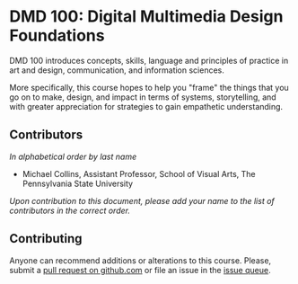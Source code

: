 # DMD 100: Digital Multimedia Design Foundations

DMD 100 introduces concepts, skills, language and principles of practice in art and design, communication, and information sciences.

More specifically, this course hopes to help you "frame" the things that you go on to make, design, and impact in terms of systems, storytelling, and with greater appreciation for strategies to gain empathetic understanding.

## Contributors
*In alphabetical order by last name*

- Michael Collins, Assistant Professor, School of Visual Arts, The Pennsylvania State University

*Upon contribution to this document, please add your name to the list of contributors in the correct order.*

## Contributing
Anyone can recommend additions or alterations to this course. Please, submit a [pull request on github.com](https://github.com/dmd-program/dmd-100-sp17) or file an issue in the [issue queue](https://github.com/dmd-program/dmd-100-sp17/issues).
